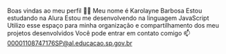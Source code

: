 Boas vindas ao meu perfil 💙💙
Meu nome é Karolayne Barbosa
Estou estudando na Alura
Estou me desenvolvendo na linguagem JavaScript
Utilizo esse espaço para minha organização e compartilhamento dos meu projetos desenvolvidos
Você pode entrar em contato comigo 📫
00001108747176SP@al.educacao.sp.gov.br
